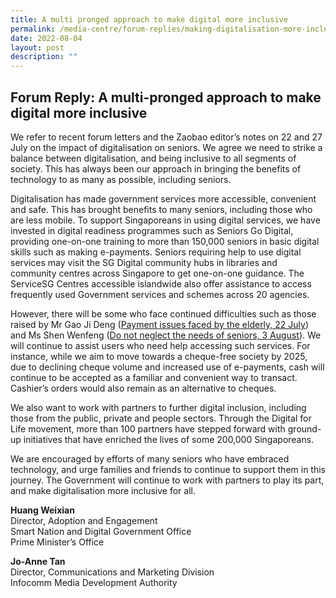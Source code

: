 ```yaml
---
title: A multi pronged approach to make digital more inclusive
permalink: /media-centre/forum-replies/making-digitalisation-more-inclusive-for-all/
date: 2022-08-04
layout: post
description: ""
---
```

## Forum Reply: A multi-pronged approach to make digital more inclusive


We refer to recent forum letters and the Zaobao editor’s notes on 22 and 27 July on the impact of digitalisation on seniors. We agree we need to strike a balance between digitalisation, and being inclusive to all segments of society. This has always been our approach in bringing the benefits of technology to as many as possible, including seniors.

Digitalisation has made government services more accessible, convenient and safe. This has brought benefits to many seniors, including those who are less mobile. To support Singaporeans in using digital services, we have invested in digital readiness programmes such as Seniors Go Digital, providing one-on-one training to more than 150,000 seniors in basic digital skills such as making e-payments. Seniors requiring help to use digital services may visit the SG Digital community hubs in libraries and community centres across Singapore to get one-on-one guidance. The ServiceSG Centres accessible islandwide also offer assistance to access frequently used Government services and schemes across 20 agencies.

However, there will be some who face continued difficulties such as those raised by Mr Gao Ji Deng ([Payment issues faced by the elderly, 22 July](https://www.zaobao.com.sg/forum/talk/story20220722-1295255)) and Ms Shen Wenfeng ([Do not neglect the needs of seniors, 3 August](https://www.zaobao.com.sg/forum/talk/story20220803-1299242)). We will continue to assist users who need help accessing such services. For instance, while we aim to move towards a cheque-free society by 2025, due to declining cheque volume and increased use of e-payments, cash will continue to be accepted as a familiar and convenient way to transact. Cashier’s orders would also remain as an alternative to cheques.

We also want to work with partners to further digital inclusion, including those from the public, private and people sectors. Through the Digital for Life movement, more than 100 partners have stepped forward with ground-up initiatives that have enriched the lives of some 200,000 Singaporeans.

We are encouraged by efforts of many seniors who have embraced technology, and urge families and friends to continue to support them in this journey. The Government will continue to work with partners to play its part, and make digitalisation more inclusive for all.

**Huang Weixian**<br>
Director, Adoption and Engagement<br>
Smart Nation and Digital Government Office<br>
Prime Minister’s Office

**Jo-Anne Tan**<br>
Director, Communications and Marketing Division<br>
Infocomm Media Development Authority